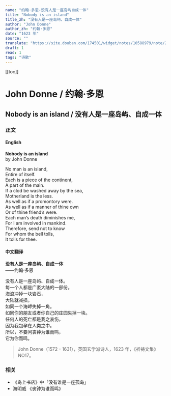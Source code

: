 ```yaml
---
name: "约翰·多恩-没有人是一座岛屿自成一体"
title: "Nobody is an island"
title_zh: "没有人是一座岛屿、自成一体"
author: "John Donne"
author_zh: "约翰·多恩"
date: "1623 年"
source: ""
translate: "https://site.douban.com/174501/widget/notes/10588979/note/237643563/"
draft: 1
read: 1
tags: "诗歌"
---
```


[[toc]]

# John Donne / 约翰·多恩

## Nobody is an island / 没有人是一座岛屿、自成一体

### 正文

<!-- tabs:start -->

#### **English**

**Nobody is an island**  
by John Donne  

No man is an island,  
Entire of itself.  
Each is a piece of the continent,  
A part of the main.  
If a clod be washed away by the sea,  
Motherland is the less.  
As well as if a promontory were.  
As well as if a manner of thine own  
Or of thine friend’s were.  
Each man’s death diminishes me,  
For I am involved in mankind.  
Therefore, send not to know  
For whom the bell tolls,  
It tolls for thee.  

#### **中文翻译**

**没有人是一座岛屿、自成一体**  
——约翰·多恩  

没有人是一座岛屿、自成一体。  
每一个人都是广袤大陆的一部份。  
海浪冲掉一块岩石，  
大陆就减损。  
如同一个海岬失掉一角。  
如同你的朋友或者你自己的庄园失掉一块。  
任何人的死亡都是我之哀伤，  
因为我包孕在人类之中。  
所以，不要问丧钟为谁而鸣，  
它为你而鸣。  

> John Donne（1572 - 1631），英国玄学派诗人，1623 年，《祈祷文集》NO17。

<!-- tabs:end -->

### 相关

- 《岛上书店》中「没有谁是一座孤岛」
- 海明威 《丧钟为谁而鸣》
